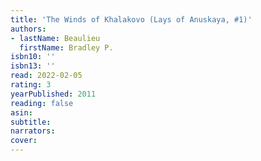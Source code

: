 ```yaml
---
title: 'The Winds of Khalakovo (Lays of Anuskaya, #1)'
authors:
- lastName: Beaulieu
  firstName: Bradley P.
isbn10: ''
isbn13: ''
read: 2022-02-05
rating: 3
yearPublished: 2011
reading: false
asin:
subtitle:
narrators:
cover:
---
```

